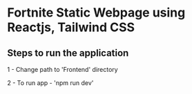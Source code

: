 # Fortnite Static Webpage using Reactjs, Tailwind CSS


## Steps to run the application
1 - Change path to 'Frontend' directory

2 - To run app - 'npm run dev'




